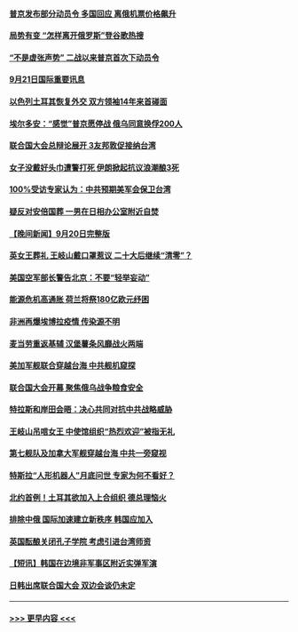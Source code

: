 #### [普京发布部分动员令 多国回应 离俄机票价格飙升](../pages/prog202/a103533478.md?t=09212050) 
#### [局势有变 “怎样离开俄罗斯”登谷歌热搜](../pages/prog202/a103533484.md?t=09212050) 
#### [“不是虚张声势” 二战以来普京首次下动员令](../pages/prog202/a103533493.md?t=09212050) 
#### [9月21日国际重要讯息](../pages/prog202/a103533460.md?t=09212050) 
#### [以色列土耳其恢复外交 双方领袖14年来首碰面](../pages/prog202/a103533403.md?t=09212050) 
#### [埃尔多安：“感觉”普京愿停战 俄乌同意换俘200人](../pages/prog202/a103533355.md?t=09212050) 
#### [联合国大会总辩论展开 3友邦敦促接纳台湾](../pages/prog202/a103533356.md?t=09212050) 
#### [女子没戴好头巾遭警打死 伊朗掀起抗议浪潮酿3死](../pages/prog202/a103533322.md?t=09212050) 
#### [100%受访专家认为：中共预期美军会保卫台湾](../pages/prog202/a103533332.md?t=09212050) 
#### [疑反对安倍国葬 一男在日相办公室附近自焚](../pages/prog202/a103533276.md?t=09212050) 
#### [【晚间新闻】9月20日完整版](../pages/prog202/a103533226.md?t=09212050) 
#### [英女王葬礼 王岐山戴口罩惹议 二十大后继续“清零”？](../pages/prog202/a103533249.md?t=09212050) 
#### [美国空军部长警告北京：不要“轻举妄动”](../pages/prog202/a103533225.md?t=09212050) 
#### [能源危机高通胀 荷兰将祭180亿欧元纾困](../pages/prog202/a103533075.md?t=09212050) 
#### [非洲再爆埃博拉疫情 传染源不明](../pages/prog202/a103533079.md?t=09212050) 
#### [麦当劳重返基辅 汉堡薯条风靡战火两端](../pages/prog202/a103533089.md?t=09212050) 
#### [美加军舰联合穿越台海 中共舰机窥探](../pages/prog202/a103533081.md?t=09212050) 
#### [联合国大会开幕 聚焦俄乌战争粮食安全](../pages/prog202/a103533071.md?t=09212050) 
#### [特拉斯和岸田会晤：决心共同对抗中共战略威胁](../pages/prog202/a103532969.md?t=09212050) 
#### [王岐山吊唁女王 中使馆组织“热烈欢迎”被指无礼](../pages/prog202/a103532957.md?t=09212050) 
#### [第七舰队及加拿大军舰穿越台海 中共一旁窥视](../pages/prog202/a103532938.md?t=09212050) 
#### [特斯拉“人形机器人”月底问世 专家为何不看好？](../pages/prog202/a103532779.md?t=09212050) 
#### [北约首例！土耳其欲加入上合组织 德总理恼火](../pages/prog202/a103532870.md?t=09212050) 
#### [排除中俄 国际加速建立新秩序 韩国应加入](../pages/prog202/a103532840.md?t=09212050) 
#### [英国酝酿关闭孔子学院 考虑引进台湾师资](../pages/prog202/a103532836.md?t=09212050) 
#### [【短讯】韩国在边境非军事区附近实弹军演](../pages/prog202/a103532842.md?t=09212050) 
#### [日韩出席联合国大会 双边会谈仍未定](../pages/prog202/a103532834.md?t=09212050) 

----
#### [ >>> 更早内容 <<< ](../indexes/prog202-earlier.md)
